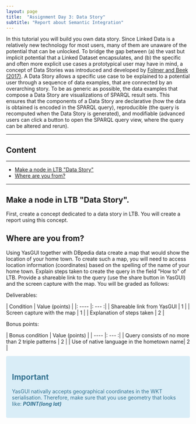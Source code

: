 ```yaml
---
layout: page
title:  "Assignment Day 3: Data Story"
subtitle: "Report about Semantic Integration"
---
```


In this tutorial you will build you own data story. 
Since Linked Data is a relatively new technology for most users, many of them are
unaware of the potential that can be unlocked. To bridge the gap between (a) the
vast but implicit potential that a Linked Dataset encapsulates, and (b) the specific
and often more explicit use cases a prototypical user may have in mind, a concept
of Data Stories was introduced and developed by 
[Folmer and Beek (2017)](https://scholarworks.umass.edu/foss4g/vol17/iss1/23/). A Data
Story allows a specific use case to be explained to a potential user through a
sequence of data examples, that are connected by an overarching story. To be as
generic as possible, the data examples that compose a Data Story are
visualizations of SPARQL result sets. This ensures that the components of a Data
Story are declarative (how the data is obtained is encoded in the SPARQL query),
reproducible (the query is recomputed when the Data Story is generated), and
modifiable (advanced users can click a button to open the SPARQL query view,
where the query can be altered and rerun). 

---------------

## Content
---
- [Make a node in LTB "Data Story"](#story)
- [Where are you from?](#where)

--------------

## Make a node in LTB "Data Story".  <a name="story"></a>
First, create a concept dedicated to a data story in LTB. You will create a report 
using this concept.

## Where are you from?  <a name="where"></a>
Using YasGUI together with DBpedia data create a map that would show
 the location of your home town.
To create such a map, you will need to access location information 
(coordinates) based on the spelling of the name of your home town.
Explain steps taken to create the query in the field "How to" of LTB. 
Provide a shareable link to the query (use the share button in YasGUI) 
and the screen capture with the map.
You will be graded as follows: 

Deliverables: 

| Condition | Value (points) |
|: ---- |: --- :|
| Shareable link from YasGUI | 1 |
| Screen capture with the map | 1 |
| Explanation of steps taken | 2  |


Bonus points: 

| Bonus condition | Value (points) |
| ---- |: --- :|
| Query consists of no more than 2 triple patterns | 2 |
| Use of native language in the hometown name| 2 | 

<div style="color: #31708f; background-color: #d9edf7; border-color: #bce8f1; padding: 15px; margin-bottom: 20px; border: 1px solid transparent; border-radius: 4px;">
  <h2 style="color: #31708f;">Important</h2>
  <p>YasGUI nativally accepts geographical coordinates 
  in the WKT serialisation. Therefore, make sure that you use 
  geometry that looks like: <strong><i>POINT(long lat)</i></strong>
  </p>
</div>